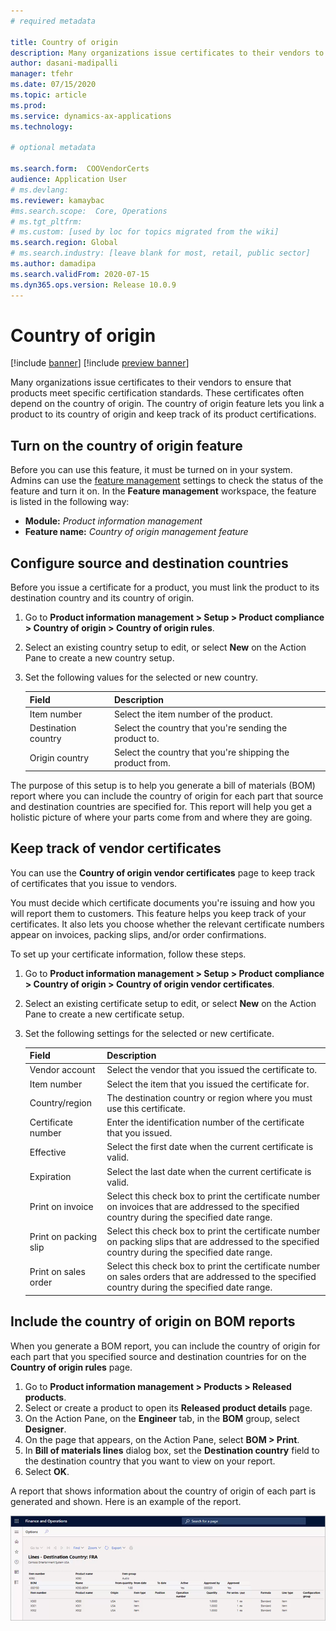 ```yaml
---
# required metadata

title: Country of origin
description: Many organizations issue certificates to their vendors to ensure that products meet specific certification standards. These certificates often depend on the country of origin. This topic provides information about the country of origin feature, which lets you link a product to its country of origin and keep track of its product certifications.
author: dasani-madipalli
manager: tfehr
ms.date: 07/15/2020
ms.topic: article
ms.prod: 
ms.service: dynamics-ax-applications
ms.technology: 

# optional metadata

ms.search.form:  COOVendorCerts
audience: Application User
# ms.devlang: 
ms.reviewer: kamaybac
#ms.search.scope:  Core, Operations
# ms.tgt_pltfrm: 
# ms.custom: [used by loc for topics migrated from the wiki]
ms.search.region: Global
# ms.search.industry: [leave blank for most, retail, public sector]
ms.author: damadipa
ms.search.validFrom: 2020-07-15
ms.dyn365.ops.version: Release 10.0.9
---
```


# Country of origin

[!include [banner](../includes/banner.md)]
[!include [preview banner](../includes/preview-banner.md)]

Many organizations issue certificates to their vendors to ensure that products meet specific certification standards. These certificates often depend on the country of origin. The country of origin feature lets you link a product to its country of origin and keep track of its product certifications.

## Turn on the country of origin feature

Before you can use this feature, it must be turned on in your system. Admins can use the [feature management](../../fin-ops-core/fin-ops/get-started/feature-management/feature-management-overview.md) settings to check the status of the feature and turn it on. In the **Feature management** workspace, the feature is listed in the following way:

- **Module:** *Product information management*
- **Feature name:** *Country of origin management feature*

## Configure source and destination countries

Before you issue a certificate for a product, you must link the product to its destination country and its country of origin.

1. Go to **Product information management \> Setup \> Product compliance \> Country of origin \> Country of origin rules**.
2. Select an existing country setup to edit, or select **New** on the Action Pane to create a new country setup.
3. Set the following values for the selected or new country.

    | Field | Description |
    |---|---|
    | Item number | Select the item number of the product. |
    | Destination country | Select the country that you're sending the product to. |
    | Origin country | Select the country that you're shipping the product from. |

The purpose of this setup is to help you generate a bill of materials (BOM) report where you can include the country of origin for each part that source and destination countries are specified for. This report will help you get a holistic picture of where your parts come from and where they are going.

## Keep track of vendor certificates

You can use the **Country of origin vendor certificates** page to keep track of certificates that you issue to vendors.

You must decide which certificate documents you're issuing and how you will report them to customers. This feature helps you keep track of your certificates. It also lets you choose whether the relevant certificate numbers appear on invoices, packing slips, and/or order confirmations.

To set up your certificate information, follow these steps.

1. Go to **Product information management \> Setup \> Product compliance \> Country of origin \> Country of origin vendor certificates**.
2. Select an existing certificate setup to edit, or select **New** on the Action Pane to create a new certificate setup.
3. Set the following settings for the selected or new certificate.

    | Field | Description |
    |---|---|
    | Vendor account | Select the vendor that you issued the certificate to. |
    | Item number | Select the item that you issued the certificate for. |
    | Country/region | The destination country or region where you must use this certificate. |
    | Certificate number | Enter the identification number of the certificate that you issued. |
    | Effective | Select the first date when the current certificate is valid.|
    | Expiration | Select the last date when the current certificate is valid. |
    | Print on invoice | Select this check box to print the certificate number on invoices that are addressed to the specified country during the specified date range. |
    | Print on packing slip | Select this check box to print the certificate number on packing slips that are addressed to the specified country during the specified date range. |
    | Print on sales order | Select this check box to print the certificate number on sales orders that are addressed to the specified country during the specified date range. |

## Include the country of origin on BOM reports

When you generate a BOM report, you can include the country of origin for each part that you specified source and destination countries for on the **Country of origin rules** page.

1. Go to **Product information management \> Products \> Released products**.
1. Select or create a product to open its **Released product details** page.
1. On the Action Pane, on the **Engineer** tab, in the **BOM** group, select **Designer**.
1. On the page that appears, on the Action Pane, select **BOM \> Print**.
1. In **Bill of materials lines** dialog box, set the **Destination country** field to the destination country that you want to view on your report.
1. Select **OK**.

A report that shows information about the country of origin of each part is generated and shown. Here is an example of the report.

![Country of origin report](media/country-of-origin-report.png "Country of origin report")
